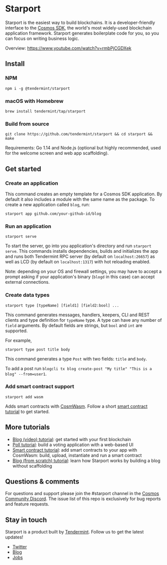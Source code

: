 # Starport

Starport is the easiest way to build blockchains. It is a developer-friendly interface to the [Cosmos SDK](https://github.com/cosmos/cosmos-sdk), the world's most widely-used blockchain application framework. Starport generates boilerplate code for you, so you can focus on writing business logic.

Overview: https://www.youtube.com/watch?v=rmbPjCGDXek

## Install

### NPM

```
npm i -g @tendermint/starport
```

### macOS with Homebrew

```
brew install tendermint/tap/starport
```

### Build from source

```
git clone https://github.com/tendermint/starport && cd starport && make
```

Requirements: Go 1.14 and Node.js (optional but highly recommended, used for the welcome screen and web app scaffolding).

## Get started

### Create an application

This command creates an empty template for a Cosmos SDK application. By default it also includes a module with the same name as the package. To create a new application called `blog`, run:

```
starport app github.com/your-github-id/blog
```

### Run an application

```
starport serve
```

To start the server, go into you application's directory and run `starport serve`. This commands installs dependencies, builds and initializes the app and runs both Tendermint RPC server (by default on `localhost:26657`) as well as LCD (by default on `localhost:1317`) with hot reloading enabled.

Note: depending on your OS and firewall settings, you may have to accept a prompt asking if your application's binary (`blogd` in this case) can accept external connections.

### Create data types

```
starport type [typeName] [field1] [field2:bool] ...
```

This command generates messages, handlers, keepers, CLI and REST clients and type definition for `typeName` type. A type can have any number of `field` arguments. By default fields are strings, but `bool` and `int` are supported.

For example,

```
starport type post title body
```

This command generates a type `Post` with two fields: `title` and `body`.

To add a post run `blogcli tx blog create-post "My title" "This is a blog" --from=user1`.

### Add smart contract support

```
starport add wasm
```

Adds smart contracts with [CosmWasm](https://www.cosmwasm.com/). Follow a short [smart contract tutorial](https://www.notion.so/Smart-contracts-with-CosmWasm-c6fbcd584b78437a843e738b922dc108) to get started.

## More tutorials

- [Blog (video) tutorial](https://www.youtube.com/watch?v=rmbPjCGDXek): get started with your first blockchain
- [Poll tutorial](https://www.notion.so/Starport-Poll-406c136cef48435795a5ef02692cd299): build a voting application with a web-based UI
- [Smart contract tutorial](https://www.notion.so/Smart-contracts-with-CosmWasm-c6fbcd584b78437a843e738b922dc108): add smart contracts to your app with CosmWasm: build, upload, instantiate and run a smart contract
- [Blog (from scratch) tutorial](https://www.notion.so/Starport-Blog-f928931b7d4e423992d1a105cd5f5ea2): learn how Starport works by building a blog without scaffolding

## Questions & comments

For questions and support please join the #starport channel in the [Cosmos Community Discord](https://discord.com/invite/W8trcGV). The issue list of this repo is exclusively for bug reports and feature requests.

## Stay in touch

Starport is a product built by [Tendermint](https://tendermint.com). Follow us to get the latest updates!

- [Twitter](https://twitter.com/tendermint_team)
- [Blog](https://medium.com/tendermint)
- [Jobs](https://tendermint.com/careers)
